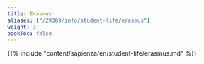 ```yaml
---
title: Erasmus
aliases: ["/29389/info/student-life/erasmus"]
weight: 3
bookToc: false
---
```


{{% include "content/sapienza/en/student-life/erasmus.md" %}}